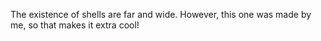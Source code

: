 The existence of shells are far and wide. However, this one was made by me, so that makes it extra cool!

